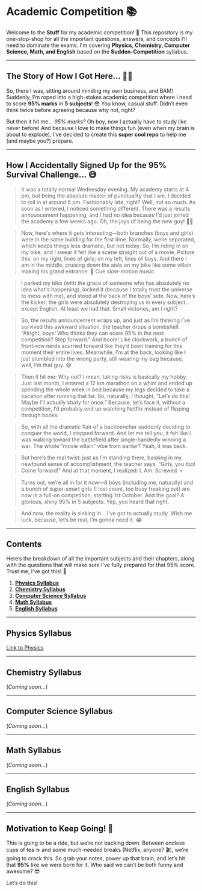 # Academic Competition 📚

Welcome to the **Stuff** for my academic competition! 🎯 This repository is my one-stop-shop for all the important questions, answers, and concepts I’ll need to dominate the exams. I'm covering **Physics, Chemistry, Computer Science, Math, and English** based on the **Sudden-Competition** syllabus.

---

## The Story of How I Got Here... 🤷‍♂️

So, there I was, sitting around minding my own business, and BAM! Suddenly, I’m roped into a high-stakes academic competition where I need to score **95% marks** in **5 subjects**! 😳 You know, casual stuff. Didn’t even think twice before agreeing because why not, right?

But then it hit me… *95% marks?* Oh boy, now I actually have to study like never before! And because I love to make things fun (even when my brain is about to explode), I’ve decided to create this **super cool repo** to help me (and maybe you?) prepare.

---

## How I Accidentally Signed Up for the 95% Survival Challenge... 😅

> It was a totally normal Wednesday evening. My academy starts at 4 pm, but being the absolute master of punctuality that I am, I decided to roll in at around 6 pm. Fashionably late, right? Well, not so much. As soon as I entered, I noticed something different. There was a results announcement happening, and I had no idea because I’d just joined the academy a few weeks ago. Oh, the joys of being the new guy! 🤦‍♂️

> Now, here's where it gets interesting—both branches (boys and girls) were in the same building for the first time. Normally, we’re separated, which keeps things less dramatic, but not today. So, I’m riding in on my bike, and I swear it felt like a scene straight out of a movie. Picture this: on my right, lines of girls; on my left, lines of boys. And there I am in the middle, cruising down the aisle on my bike like some villain making his grand entrance. 🎥 Cue slow-motion music.

> I parked my bike (with the grace of someone who has absolutely no idea what's happening), locked it (because I totally trust the universe to mess with me), and stood at the back of the boys' side. Now, here’s the kicker: the girls were absolutely destroying us in every subject... except English. At least we had that. Small victories, am I right?

> So, the results announcement wraps up, and just as I’m thinking I’ve survived this awkward situation, the teacher drops a bombshell: “Alright, boys! Who thinks they can score 95% in the next competition? Step forward.” And boom! Like clockwork, a bunch of front-row nerds scurried forward like they’d been training for this moment their entire lives. Meanwhile, I’m at the back, looking like I just stumbled into the wrong party, still wearing my bag because, well, I’m that guy. 😅

> Then it hit me: Why not? I mean, taking risks is basically my hobby. Just last month, I entered a 12 km marathon on a whim and ended up spending the whole week in bed because my legs decided to take a vacation after running that far. So, naturally, I thought, “Let’s do this! Maybe I’ll actually study for once.” Because, let’s face it, without a competition, I’d probably end up watching Netflix instead of flipping through books.

> So, with all the dramatic flair of a backbencher suddenly deciding to conquer the world, I stepped forward. And let me tell you, it felt like I was walking toward the battlefield after single-handedly winning a war. The whole “movie villain” vibe from earlier? Yeah, it was back.

> But here’s the real twist: just as I’m standing there, basking in my newfound sense of accomplishment, the teacher says, “Girls, you too! Come forward!” And at that moment, I realized: I. Am. Screwed. 💀

> Turns out, we’re all in for it now—8 boys (including me, naturally) and a bunch of super-smart girls (I lost count, too busy freaking out) are now in a full-on competition, starting 1st October. And the goal? A glorious, shiny 95% in 5 subjects. Yep, you heard that right.

> And now, the reality is sinking in... I’ve got to actually study. Wish me luck, because, let’s be real, I’m gonna need it. 😂

---

## Contents

Here’s the breakdown of all the important subjects and their chapters, along with the questions that will make sure I've fully prepared for that 95% score. Trust me, I've got this! 💪

1. [**Physics Syllabus**](#physics-syllabus) 
2. [**Chemistry Syllabus**](#chemistry-syllabus)
3. [**Computer Science Syllabus**](#computer-science-syllabus)
4. [**Math Syllabus**](#math-syllabus)
5. [**English Syllabus**](#english-syllabus)

---

## Physics Syllabus

[Link to Physics](https://github.com/Quicksilver-lab/Sudden-Competition/tree/main/Physics-Syllabus)

---

## Chemistry Syllabus

(*Coming soon...*)

---

## Computer Science Syllabus

(*Coming soon...*)

---

## Math Syllabus

(*Coming soon...*)

---

## English Syllabus

(*Coming soon...*)

---

## Motivation to Keep Going! 🚀

This is going to be a ride, but we’re not backing down. Between endless cups of tea ☕ and some much-needed breaks (Netflix, anyone? 🎬), we’re going to crack this. So grab your notes, power up that brain, and let’s hit that **95%** like we were born for it. Who said we can’t be both funny and awesome? 😎

Let’s do this!
